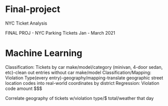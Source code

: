# Final-project
NYC Ticket Analysis

FINAL PROJ - NYC Parking Tickets Jan - March 2021

# Machine Learning

Classification: Tickets by car make/model/category (minivan, 4-door sedan, etc)-clean out entries without car make/model
Classification/Mapping: Violation Type(every entry)-geography/mapping-translate geographic street location codes into real-world coordinates by district
Regression: Violation code amount $$$

 

Correlate geography of tickets w/violation type/$ total/weather that day
